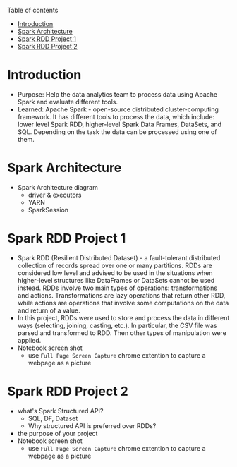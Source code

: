 Table of contents
* [Introduction](#Introduction)
* [Spark Architecture](#Spark-Architecture)
* [Spark RDD Project 1](#Spark-RDD-Project-1)
* [Spark RDD Project 2](#Spark-RDD-Project-2)

# Introduction
- Purpose: Help the data analytics team to process data using Apache Spark and evaluate different tools. 
- Learned: Apache Spark - open-source distributed cluster-computing framework. It has different tools to process the data, which include: lower level Spark RDD, higher-level Spark Data Frames, DataSets, and SQL. Depending on the task the data can be processed using one of them. 

# Spark Architecture
- Spark Architecture diagram
	- driver & executors
  - YARN
  - SparkSession

# Spark RDD Project 1
- Spark RDD (Resilient Distributed Dataset) - a fault-tolerant distributed collection of records spread over one or many partitions. RDDs are considered low level and advised to be used in the situations when higher-level structures like DataFrames or DataSets cannot be used instead. RDDs involve two main types of operations: transformations and actions. Transformations are lazy operations that return other RDD, while actions are operations that involve some computations on the data and return of a value. 
- In this project, RDDs were used to store and process the data in different ways (selecting, joining, casting, etc.). In particular, the CSV file was parsed and transformed to RDD. Then other types of manipulation were applied. 
- Notebook screen shot
	- use `Full Page Screen Capture` chrome extention to capture a webpage as a picture

# Spark RDD Project 2
- what's Spark Structured API?
	- SQL, DF, Dataset
  - Why structured API is preferred over RDDs?
- the purpose of your project
- Notebook screen shot
	- use `Full Page Screen Capture` chrome extention to capture a webpage as a picture
